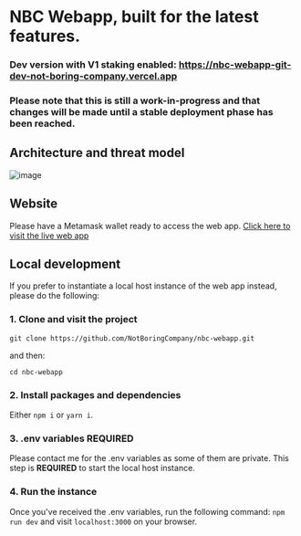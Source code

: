# NBC Webapp, built for the latest features.
### Dev version with V1 staking enabled: https://nbc-webapp-git-dev-not-boring-company.vercel.app
### Please note that this is still a work-in-progress and that changes will be made until a stable deployment phase has been reached.

## Architecture and threat model
![image](https://user-images.githubusercontent.com/60882255/235132605-0acd2780-5eeb-4acb-99d8-0d0693094afd.png)

## Website
Please have a Metamask wallet ready to access the web app.
[Click here to visit the live web app](https://nbc-webapp.vercel.app/)

## Local development
If you prefer to instantiate a local host instance of the web app instead, please do the following:
### 1. Clone and visit the project
`git clone https://github.com/NotBoringCompany/nbc-webapp.git`

and then:


`cd nbc-webapp`
### 2. Install packages and dependencies
Either `npm i` or `yarn i`. 
### 3. .env variables **REQUIRED**
Please contact me for the .env variables as some of them are private. This step is **REQUIRED** to start the local host instance.
### 4. Run the instance
Once you've received the .env variables, run the following command:
`npm run dev`
and visit `localhost:3000` on your browser.

